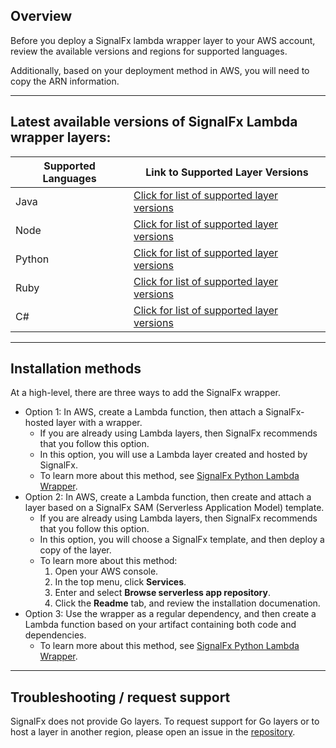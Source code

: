 <h2>Overview</h2>

Before you deploy a SignalFx lambda wrapper layer to your AWS account, review the available versions and regions for supported languages.

Additionally, based on your deployment method in AWS, you will need to copy the ARN information. 

---

<h2>Latest available versions of SignalFx Lambda wrapper layers:</h2>

| Supported Languages      | Link to Supported Layer Versions |
| ----------- | ----------- |
| Java      | [Click for list of supported layer versions](./java/JAVA.md)     |
| Node   | [Click for list of supported layer versions](./node/NODE.md)        |
| Python   | [Click for list of supported layer versions](./python/PYTHON.md)        |
| Ruby   | [Click for list of supported layer versions](./ruby/RUBY.md)        |
| C#   | [Click for list of supported layer versions](./csharp/CSHARP.md)        |

---

<h2>Installation methods</h2>

At a high-level, there are three ways to add the SignalFx wrapper. 

   * Option 1: In AWS, create a Lambda function, then attach a SignalFx-hosted layer with a wrapper.
      * If you are already using Lambda layers, then SignalFx recommends that you follow this option. 
      * In this option, you will use a Lambda layer created and hosted by SignalFx.
      * To learn more about this method, see [SignalFx Python Lambda Wrapper](https://github.com/signalfx/lambda-python/blob/master/README.rst). 
   * Option 2: In AWS, create a Lambda function, then create and attach a layer based on a SignalFx SAM (Serverless Application Model) template.
      * If you are already using Lambda layers, then SignalFx recommends that you follow this option. 
      * In this option, you will choose a SignalFx template, and then deploy a copy of the layer.
      * To learn more about this method: 
          1. Open your AWS console. 
          2. In the top menu, click **Services**. 
          3. Enter and select **Browse serverless app repository**. 
          4. Click the **Readme** tab, and review the installation documenation. 
   * Option 3: Use the wrapper as a regular dependency, and then create a Lambda function based on your artifact containing both code and dependencies.   
      * To learn more about this method, see [SignalFx Python Lambda Wrapper](https://github.com/signalfx/lambda-python/blob/master/README.rst). 


---

<h2> Troubleshooting / request support</h2>

SignalFx does not provide Go layers. To request support for Go layers or to host a layer in another region, please open an issue in the [repository](https://github.com/signalfx/lambda-layer-versions).


<!--
For maintainers: commits to this repo are made automatically when a build and integration testing in signalfx-lambda-layers repo pass.-->
